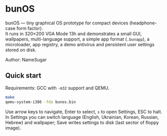 # bunOS

bunOS — tiny graphical OS prototype for compact devices (headphone-case form factor).  
It runs in 320×200 VGA Mode 13h and demonstrates a small GUI, wallpapers, multi-language support, a simple app format (`.bunapp`), a microloader, app registry, a demo antivirus and persistent user settings stored on disk.

Author: NameSugar

## Quick start

Requirements: GCC with `-m32` support and QEMU.

```bash
make
qemu-system-i386 -fda bunos.bin
```

Use arrow keys to navigate, Enter to select, `s` to open Settings, ESC to halt. In Settings you can switch language (English, Ukrainian, Korean, Russian, Hebrew) and wallpaper; Save writes settings to disk (last sector of floppy image).
